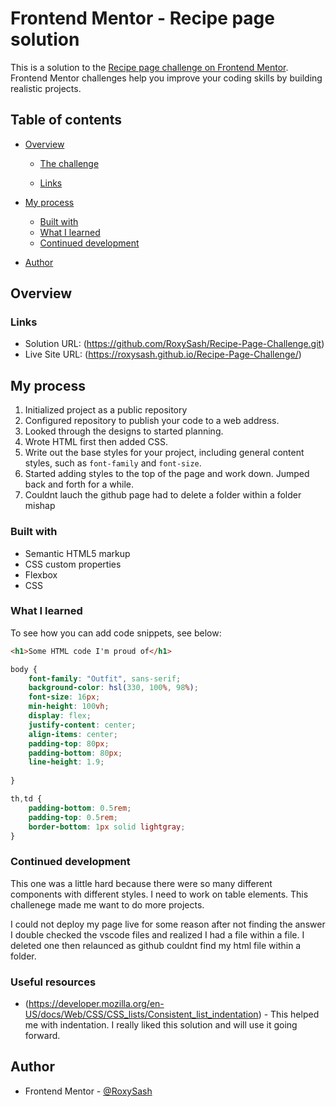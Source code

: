 # Frontend Mentor - Recipe page solution

This is a solution to the [Recipe page challenge on Frontend Mentor](https://www.frontendmentor.io/challenges/recipe-page-KiTsR8QQKm). Frontend Mentor challenges help you improve your coding skills by building realistic projects. 

## Table of contents

- [Overview](#overview)
  - [The challenge](#the-challenge)
  
  - [Links](#links)
- [My process](#my-process)
  - [Built with](#built-with)
  - [What I learned](#what-i-learned)
  - [Continued development](#continued-development)
  
- [Author](#author)




## Overview


### Links

- Solution URL: (https://github.com/RoxySash/Recipe-Page-Challenge.git)
- Live Site URL: (https://roxysash.github.io/Recipe-Page-Challenge/)

## My process

1. Initialized project as a public repository 
2. Configured repository to publish your code to a web address. 
3. Looked through the designs to started planning. 
4. Wrote HTML first then added CSS.
5. Write out the base styles for your project, including general content styles, such as `font-family` and `font-size`.
6. Started adding styles to the top of the page and work down. Jumped back and forth for a while.
7. Couldnt lauch the github page had to delete a folder within a folder mishap


### Built with

- Semantic HTML5 markup
- CSS custom properties
- Flexbox
- CSS 




### What I learned



To see how you can add code snippets, see below:

```html
<h1>Some HTML code I'm proud of</h1>
```
```css
body {
    font-family: "Outfit", sans-serif;
    background-color: hsl(330, 100%, 98%);
    font-size: 16px;
    min-height: 100vh;
    display: flex;
    justify-content: center;
    align-items: center;
    padding-top: 80px;
    padding-bottom: 80px;
    line-height: 1.9;
    
}
```
```css
th,td {
    padding-bottom: 0.5rem;
    padding-top: 0.5rem;
    border-bottom: 1px solid lightgray;
}

```



### Continued development

This one was a little hard because there were so many different components with different styles. 
I need to work on table elements. This challenege made me want to do more projects. 


I could not deploy my page live for some reason after not finding the answer I double checked the vscode files and realized I had a file within a file. I deleted one then relaunced as github couldnt find my html file within a folder.


### Useful resources

- (https://developer.mozilla.org/en-US/docs/Web/CSS/CSS_lists/Consistent_list_indentation) - This helped me with indentation. I really liked this solution and will use it going forward.




## Author


- Frontend Mentor - [@RoxySash](https://www.frontendmentor.io/profile/RoxySash)



